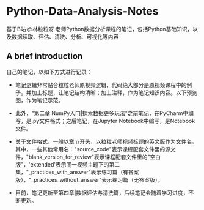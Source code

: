 # Python-Data-Analysis-Notes
基于B站 @林粒粒呀 老师Python数据分析课程的笔记，包括Python基础知识，以及数据读取、评估、清洗、分析、可视化等内容

## A brief introduction

自己的笔记，以如下方式进行记录：

- 笔记逻辑非常贴合粒粒老师原视频逻辑，代码绝大部分是原视频课程中的例子。并加上标题，让笔记结构清晰；加上注释，作为笔记知识内容。以下预览图，作为笔记示范。

- 此外，"第二章 NumPy入门|探索数据更多玩法"之前笔记，在PyCharm中编写，是.py文件格式；之后笔记，在Jupyter Notebook中编写，是Notebook文件。

- 关于文件格式，一般以章节开头，以粒粒老师视频标题的英文版作为文件名。其中，一些其他常用名："source_code"表示课程配套文件里的源文件，"blank_version_for_review"表示课程配套文件里的"空白版"，'extended'表示同一视频主题下的第二集，"_practices_with_answer"表示练习篇（有答案版），"_practices_without_answer"表示练习篇（无答案版）。

- 目前，笔记更新至第四章|数据评估与清洗篇，后续笔记会随着学习进度，不断更新。
